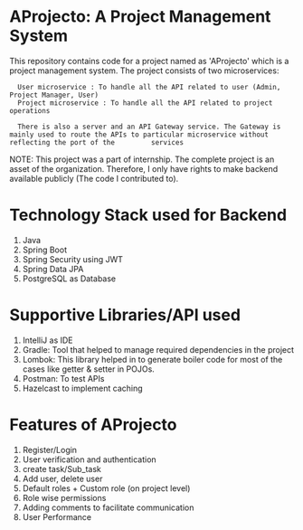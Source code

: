 # AProjecto: A Project Management System
This repository contains code for a project named as 'AProjecto' which is a project management system. The project consists of two microservices: 

      User microservice : To handle all the API related to user (Admin, Project Manager, User)
      Project microservice : To handle all the API related to project operations
      
      There is also a server and an API Gateway service. The Gateway is mainly used to route the APIs to particular microservice without reflecting the port of the         services

NOTE: This project was a part of internship. The complete project is an asset of the organization. Therefore, I only have rights to make backend available publicly (The code I contributed to).



# Technology Stack used for Backend

1. Java
2. Spring Boot
3. Spring Security using JWT
4. Spring Data JPA
5. PostgreSQL as Database

# Supportive Libraries/API used

1. IntelliJ as IDE
2. Gradle: Tool that helped to manage required dependencies in the project
3. Lombok: This library helped in to generate boiler code for most of the cases like getter & setter in POJOs.
4. Postman: To test APIs
5. Hazelcast to implement caching

# Features of AProjecto

1. Register/Login
2. User verification and authentication
3. create task/Sub_task
4. Add user, delete user
5. Default roles + Custom role (on project level)
6. Role wise permissions
7. Adding comments to facilitate communication
8. User Performance
